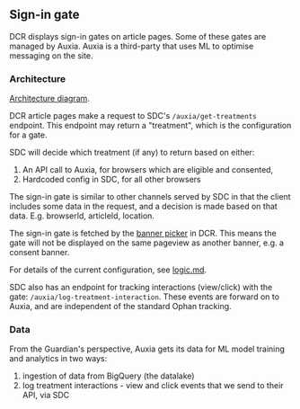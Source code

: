 ## Sign-in gate
DCR displays sign-in gates on article pages.
Some of these gates are managed by Auxia. Auxia is a third-party that uses ML to optimise messaging on the site.

### Architecture
[Architecture diagram](https://docs.google.com/drawings/d/1zynyGMqXekhNFQpLkzAdHqyt9iQy_RQ-kR7jFGsU5K0/edit).

DCR article pages make a request to SDC's `/auxia/get-treatments` endpoint. This endpoint may return a "treatment", which is the configuration for a gate.

SDC will decide which treatment (if any) to return based on either:
1. An API call to Auxia, for browsers which are eligible and consented,
2. Hardcoded config in SDC, for all other browsers

The sign-in gate is similar to other channels served by SDC in that the client includes some data in the request, and a decision is made based on that data. E.g. browserId, articleId, location.

The sign-in gate is fetched by the [banner picker](https://github.com/guardian/dotcom-rendering/blob/main/dotcom-rendering/src/components/StickyBottomBanner.importable.tsx) in DCR. This means the gate will not be displayed on the same pageview as another banner, e.g. a consent banner.

For details of the current configuration, see [logic.md](/src/server/signin-gate/logic.md).

SDC also has an endpoint for tracking interactions (view/click) with the gate: `/auxia/log-treatment-interaction`. These events are forward on to Auxia, and are independent of the standard Ophan tracking.

### Data
From the Guardian's perspective, Auxia gets its data for ML model training and analytics in two ways:
1. ingestion of data from BigQuery (the datalake)
2. log treatment interactions - view and click events that we send to their API, via SDC
